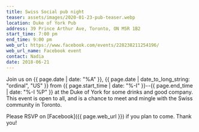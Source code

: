 ```yaml
---
title: Swiss Social pub night
teaser: assets/images/2020-01-23-pub-teaser.webp
location: Duke of York Pub
address: 39 Prince Arthur Ave, Toronto, ON M5R 1B2
start_time: 7:00 pm
end_time: 9:00 pm
web_url: https://www.facebook.com/events/228238211254196/
web_url_name: Facebook event
contact: Nadia
date: 2018-06-21
---
```


Join us on {{ page.date | date: "%A" }}, {{ page.date | date_to_long_string:
"ordinal", "US" }} from {{ page.start_time | date: "%-I" }}--{{ page.end_time |
date: "%-I %P" }} at the Duke of York for some drinks and good company. This
event is open to all, and is a chance to meet and mingle with the Swiss
community in Toronto.

Please RSVP on [Facebook]({{ page.web_url }}) if you plan to come. Thank you!
